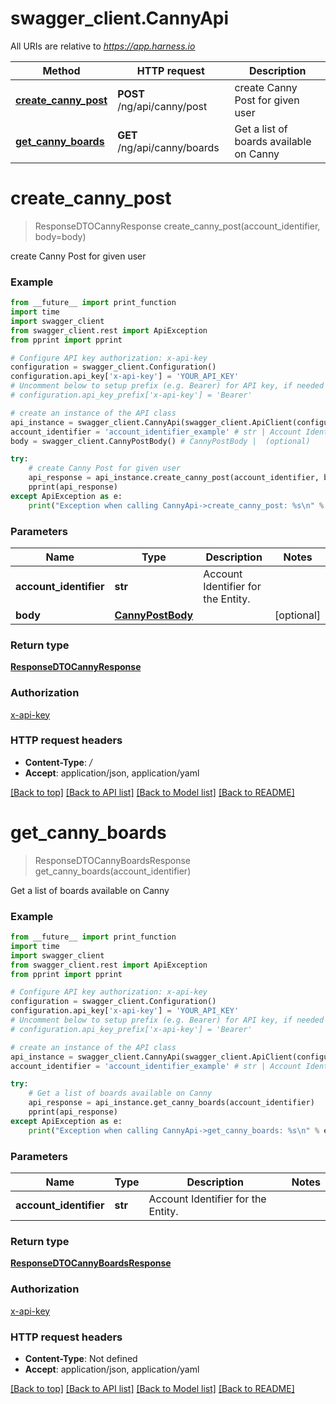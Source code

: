 # swagger_client.CannyApi

All URIs are relative to *https://app.harness.io*

Method | HTTP request | Description
------------- | ------------- | -------------
[**create_canny_post**](CannyApi.md#create_canny_post) | **POST** /ng/api/canny/post | create Canny Post for given user
[**get_canny_boards**](CannyApi.md#get_canny_boards) | **GET** /ng/api/canny/boards | Get a list of boards available on Canny

# **create_canny_post**
> ResponseDTOCannyResponse create_canny_post(account_identifier, body=body)

create Canny Post for given user

### Example
```python
from __future__ import print_function
import time
import swagger_client
from swagger_client.rest import ApiException
from pprint import pprint

# Configure API key authorization: x-api-key
configuration = swagger_client.Configuration()
configuration.api_key['x-api-key'] = 'YOUR_API_KEY'
# Uncomment below to setup prefix (e.g. Bearer) for API key, if needed
# configuration.api_key_prefix['x-api-key'] = 'Bearer'

# create an instance of the API class
api_instance = swagger_client.CannyApi(swagger_client.ApiClient(configuration))
account_identifier = 'account_identifier_example' # str | Account Identifier for the Entity.
body = swagger_client.CannyPostBody() # CannyPostBody |  (optional)

try:
    # create Canny Post for given user
    api_response = api_instance.create_canny_post(account_identifier, body=body)
    pprint(api_response)
except ApiException as e:
    print("Exception when calling CannyApi->create_canny_post: %s\n" % e)
```

### Parameters

Name | Type | Description  | Notes
------------- | ------------- | ------------- | -------------
 **account_identifier** | **str**| Account Identifier for the Entity. | 
 **body** | [**CannyPostBody**](CannyPostBody.md)|  | [optional] 

### Return type

[**ResponseDTOCannyResponse**](ResponseDTOCannyResponse.md)

### Authorization

[x-api-key](../README.md#x-api-key)

### HTTP request headers

 - **Content-Type**: */*
 - **Accept**: application/json, application/yaml

[[Back to top]](#) [[Back to API list]](../README.md#documentation-for-api-endpoints) [[Back to Model list]](../README.md#documentation-for-models) [[Back to README]](../README.md)

# **get_canny_boards**
> ResponseDTOCannyBoardsResponse get_canny_boards(account_identifier)

Get a list of boards available on Canny

### Example
```python
from __future__ import print_function
import time
import swagger_client
from swagger_client.rest import ApiException
from pprint import pprint

# Configure API key authorization: x-api-key
configuration = swagger_client.Configuration()
configuration.api_key['x-api-key'] = 'YOUR_API_KEY'
# Uncomment below to setup prefix (e.g. Bearer) for API key, if needed
# configuration.api_key_prefix['x-api-key'] = 'Bearer'

# create an instance of the API class
api_instance = swagger_client.CannyApi(swagger_client.ApiClient(configuration))
account_identifier = 'account_identifier_example' # str | Account Identifier for the Entity.

try:
    # Get a list of boards available on Canny
    api_response = api_instance.get_canny_boards(account_identifier)
    pprint(api_response)
except ApiException as e:
    print("Exception when calling CannyApi->get_canny_boards: %s\n" % e)
```

### Parameters

Name | Type | Description  | Notes
------------- | ------------- | ------------- | -------------
 **account_identifier** | **str**| Account Identifier for the Entity. | 

### Return type

[**ResponseDTOCannyBoardsResponse**](ResponseDTOCannyBoardsResponse.md)

### Authorization

[x-api-key](../README.md#x-api-key)

### HTTP request headers

 - **Content-Type**: Not defined
 - **Accept**: application/json, application/yaml

[[Back to top]](#) [[Back to API list]](../README.md#documentation-for-api-endpoints) [[Back to Model list]](../README.md#documentation-for-models) [[Back to README]](../README.md)

